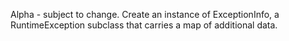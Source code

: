 Alpha - subject to change.
   Create an instance of ExceptionInfo, a RuntimeException subclass
   that carries a map of additional data.